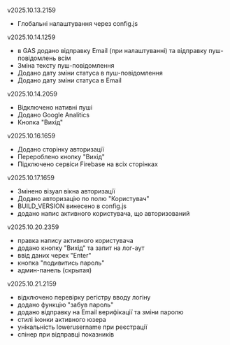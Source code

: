 v2025.10.13.2159
- Глобальні налаштування через config.js

v2025.10.14.1259
- в GAS додано відправку Email (при налаштуванні) та відправку пуш-повідомлень всім 
- Зміна тексту пуш-повідомлення
- Додано дату зміни статуса в пуш-повідомлення
- Додано дату зміни статуса в Email

v2025.10.14.2059
- Відключено нативні пуші
- Додано Google Analitics
- Кнопка "Вихід"

v2025.10.16.1659
- Додано сторінку авторизації
- Перероблено кнопку "Вихід"
- Підключено сервіси Firebase на всіх сторінках

v2025.10.17.1659
- Змінено візуал вікна авторизації
- Додано авторизацію по полю "Користувач"
- BUILD_VERSION винесено в config.js
- додано напис активного користувача, що авторизований

v2025.10.20.2359
- правка напису активного користувача
- додано кнопку "Вихід" та запит на лог-аут
- ввід даних черех "Enter"
- кнопка "подивитись пароль"
- админ-панель (скрытая)

v2025.10.21.2159
- відключено перевірку регістру вводу логіну
- додано функцію "забув пароль"
- додано відправку на Email верифікації та зміни паролю
- стилі іконки активного юзера
- унікальність lowerusername при реєстрації
- спінер при відправці показників
